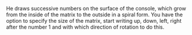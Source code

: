 He draws successive numbers on the surface of the console,
which grow from the inside of the matrix to the outside in a spiral form.
You have the option to specify the size of the matrix,
start writing up, down, left, right after the number 1 and with which direction of rotation to do this.
